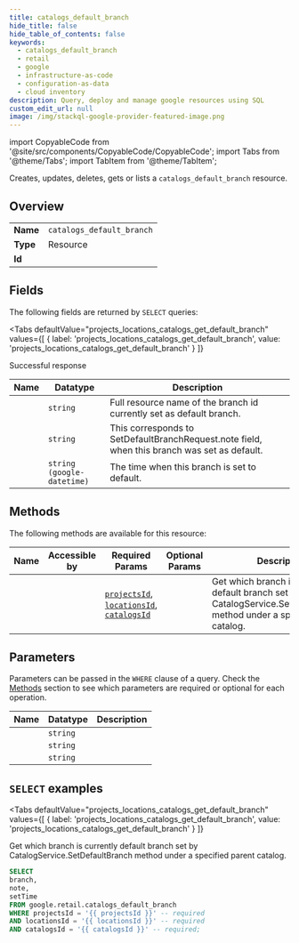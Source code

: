 ```yaml
--- 
title: catalogs_default_branch
hide_title: false
hide_table_of_contents: false
keywords:
  - catalogs_default_branch
  - retail
  - google
  - infrastructure-as-code
  - configuration-as-data
  - cloud inventory
description: Query, deploy and manage google resources using SQL
custom_edit_url: null
image: /img/stackql-google-provider-featured-image.png
---
```


import CopyableCode from '@site/src/components/CopyableCode/CopyableCode';
import Tabs from '@theme/Tabs';
import TabItem from '@theme/TabItem';

Creates, updates, deletes, gets or lists a <code>catalogs_default_branch</code> resource.

## Overview
<table><tbody>
<tr><td><b>Name</b></td><td><code>catalogs_default_branch</code></td></tr>
<tr><td><b>Type</b></td><td>Resource</td></tr>
<tr><td><b>Id</b></td><td><CopyableCode code="google.retail.catalogs_default_branch" /></td></tr>
</tbody></table>

## Fields

The following fields are returned by `SELECT` queries:

<Tabs
    defaultValue="projects_locations_catalogs_get_default_branch"
    values={[
        { label: 'projects_locations_catalogs_get_default_branch', value: 'projects_locations_catalogs_get_default_branch' }
    ]}
>
<TabItem value="projects_locations_catalogs_get_default_branch">

Successful response

<table>
<thead>
    <tr>
    <th>Name</th>
    <th>Datatype</th>
    <th>Description</th>
    </tr>
</thead>
<tbody>
<tr>
    <td><CopyableCode code="branch" /></td>
    <td><code>string</code></td>
    <td>Full resource name of the branch id currently set as default branch.</td>
</tr>
<tr>
    <td><CopyableCode code="note" /></td>
    <td><code>string</code></td>
    <td>This corresponds to SetDefaultBranchRequest.note field, when this branch was set as default.</td>
</tr>
<tr>
    <td><CopyableCode code="setTime" /></td>
    <td><code>string (google-datetime)</code></td>
    <td>The time when this branch is set to default.</td>
</tr>
</tbody>
</table>
</TabItem>
</Tabs>

## Methods

The following methods are available for this resource:

<table>
<thead>
    <tr>
    <th>Name</th>
    <th>Accessible by</th>
    <th>Required Params</th>
    <th>Optional Params</th>
    <th>Description</th>
    </tr>
</thead>
<tbody>
<tr>
    <td><a href="#projects_locations_catalogs_get_default_branch"><CopyableCode code="projects_locations_catalogs_get_default_branch" /></a></td>
    <td><CopyableCode code="select" /></td>
    <td><a href="#parameter-projectsId"><code>projectsId</code></a>, <a href="#parameter-locationsId"><code>locationsId</code></a>, <a href="#parameter-catalogsId"><code>catalogsId</code></a></td>
    <td></td>
    <td>Get which branch is currently default branch set by CatalogService.SetDefaultBranch method under a specified parent catalog.</td>
</tr>
</tbody>
</table>

## Parameters

Parameters can be passed in the `WHERE` clause of a query. Check the [Methods](#methods) section to see which parameters are required or optional for each operation.

<table>
<thead>
    <tr>
    <th>Name</th>
    <th>Datatype</th>
    <th>Description</th>
    </tr>
</thead>
<tbody>
<tr id="parameter-catalogsId">
    <td><CopyableCode code="catalogsId" /></td>
    <td><code>string</code></td>
    <td></td>
</tr>
<tr id="parameter-locationsId">
    <td><CopyableCode code="locationsId" /></td>
    <td><code>string</code></td>
    <td></td>
</tr>
<tr id="parameter-projectsId">
    <td><CopyableCode code="projectsId" /></td>
    <td><code>string</code></td>
    <td></td>
</tr>
</tbody>
</table>

## `SELECT` examples

<Tabs
    defaultValue="projects_locations_catalogs_get_default_branch"
    values={[
        { label: 'projects_locations_catalogs_get_default_branch', value: 'projects_locations_catalogs_get_default_branch' }
    ]}
>
<TabItem value="projects_locations_catalogs_get_default_branch">

Get which branch is currently default branch set by CatalogService.SetDefaultBranch method under a specified parent catalog.

```sql
SELECT
branch,
note,
setTime
FROM google.retail.catalogs_default_branch
WHERE projectsId = '{{ projectsId }}' -- required
AND locationsId = '{{ locationsId }}' -- required
AND catalogsId = '{{ catalogsId }}' -- required;
```
</TabItem>
</Tabs>
